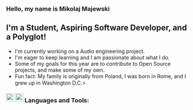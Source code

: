 ### Hello, my name is Mikolaj Majewski

## I'm a Student, Aspiring Software Developer, and a Polyglot!
- I'm currently working on a Audio engineering project.
- I'm eager to keep learning and I am passionate about what I do.
- Some of my goals for this year are to contribute to Open Source projects, and make some of my own.
- Fun fact: My family is originally from Poland, I was born in Rome, and I grew up in Washington D.C.⚡

[<img align="left" alt ="NMajewski | LinkedIn" width="22px" src="https://cdn.jsdelivr.net/npm/simple-icons@v3/icons/linkedin.svg" />][linkedin]
[<img align="left" alt ="NMajewski | LinkedIn" width="22px" src="https://cdn.jsdelivr.net/npm/simple-icons@v3/icons/instagram.svg" />][instagram]

[linkedin]:https://www.linkedin.com/in/majewskimikolaj
[instagram]: https://instagram.com/nick.maje

### Languages and Tools:
